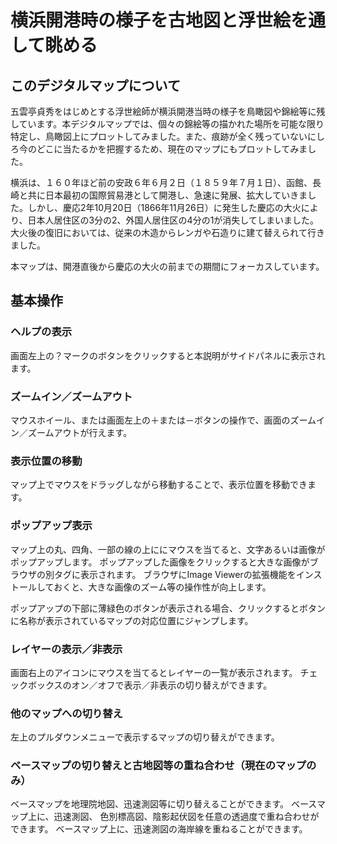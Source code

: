 # 横浜開港時の様子を古地図と浮世絵を通して眺める

## このデジタルマップについて
五雲亭貞秀をはじめとする浮世絵師が横浜開港当時の様子を鳥瞰図や錦絵等に残しています。本デジタルマップでは、個々の錦絵等の描かれた場所を可能な限り特定し、鳥瞰図上にプロットしてみました。また、痕跡が全く残っていないにしろ今のどこに当たるかを把握するため、現在のマップにもプロットしてみました。

横浜は、１６０年ほど前の安政６年６月２日（１８５９年７月１日）、函館、長崎と共に日本最初の国際貿易港として開港し、急速に発展、拡大していきました。しかし、慶応2年10月20日（1866年11月26日）に発生した慶応の大火により、日本人居住区の3分の2、外国人居住区の4分の1が消失してしまいました。大火後の復旧においては、従来の木造からレンガや石造りに建て替えられて行きました。

本マップは、開港直後から慶応の大火の前までの期間にフォーカスしています。

## 基本操作
### ヘルプの表示  
画面左上の？マークのボタンをクリックすると本説明がサイドパネルに表示されます。

### ズームイン／ズームアウト  
マウスホイール、または画面左上の＋または－ボタンの操作で、画面のズームイン／ズームアウトが行えます。

### 表示位置の移動  
マップ上でマウスをドラッグしながら移動することで、表示位置を移動できます。

### ポップアップ表示  
マップ上の丸、四角、一部の線の上ににマウスを当てると、文字あるいは画像がポップアップします。
ポップアップした画像をクリックすると大きな画像がブラウザの別タグに表示されます。
ブラウザにImage Viewerの拡張機能をインストールしておくと、大きな画像のズーム等の操作性が向上します。

ポップアップの下部に薄緑色のボタンが表示される場合、クリックするとボタンに名称が表示されているマップの対応位置にジャンプします。

### レイヤーの表示／非表示  
画面右上のアイコンにマウスを当てるとレイヤーの一覧が表示されます。
チェックボックスのオン／オフで表示／非表示の切り替えができます。

### 他のマップへの切り替え  
左上のプルダウンメニューで表示するマップの切り替えができます。

### ベースマップの切り替えと古地図等の重ね合わせ（現在のマップのみ）  
ベースマップを地理院地図、迅速測図等に切り替えることができます。
ベースマップ上に、迅速測図、 色別標高図、陰影起伏図を任意の透過度で重ね合わせができます。
ベースマップ上に、迅速測図の海岸線を重ねることができます。
